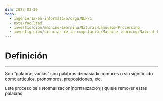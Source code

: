 ```yaml
---
dia: 2023-03-30
tags:
  - ingeniería-en-informática/orga/NLP/1
  - nota/facultad
  - investigación/machine-Learning/Natural-Language-Processing
  - investigación/ciencias-de-la-computación/Machine-learning/Natural-Language-Processing
---
```

# Definición
---
Son "palabras vacías" son palabras demasiado comunes o sin significado como artículos, pronombres, preposiciones, etc. 

Este proceso de [[Normalización|normalización]] quiere remover estas palabras.
